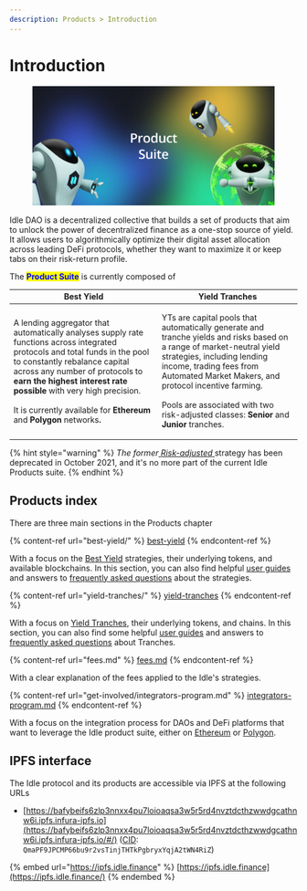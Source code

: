 ```yaml
---
description: Products > Introduction
---
```


# Introduction

<figure><img src="../.gitbook/assets/Product suite.png" alt=""><figcaption></figcaption></figure>

Idle DAO is a decentralized collective that builds a set of products that aim to unlock the power of decentralized finance as a one-stop source of yield. It allows users to algorithmically optimize their digital asset allocation across leading DeFi protocols, whether they want to maximize it or keep tabs on their risk-return profile.

The <mark style="color:blue;">**Product Suite**</mark> is currently composed of

| Best Yield                                                                                                                                                                                                                                                                                                                                                                                                          | Yield Tranches                                                                                                                                                                                                                                                                                                                                                              |
| ------------------------------------------------------------------------------------------------------------------------------------------------------------------------------------------------------------------------------------------------------------------------------------------------------------------------------------------------------------------------------------------------------------------- | --------------------------------------------------------------------------------------------------------------------------------------------------------------------------------------------------------------------------------------------------------------------------------------------------------------------------------------------------------------------------- |
| <p>A lending aggregator that automatically analyses supply rate functions across integrated protocols and total funds in the pool to constantly rebalance capital across any number of protocols to <strong>earn the highest interest rate possible</strong> with very high precision. <br><br>It is currently available for <strong>Ethereum</strong> and <strong>Polygon</strong> networks<strong>.</strong> </p> | <p>YTs are capital pools that automatically generate and tranche yields and risks based on a range of market-neutral yield strategies, including lending income, trading fees from Automated Market Makers, and protocol incentive farming.  <br><br>Pools are associated with two risk-adjusted classes: <strong>Senior</strong> and <strong>Junior</strong> tranches.</p> |

{% hint style="warning" %}
_The former_[ _Risk-adjusted_ ](../other/archive/risk-adjusted.md)strategy has been deprecated in October 2021, and it's no more part of the current Idle Products suite.
{% endhint %}

## Products index

There are three main sections in the Products chapter

{% content-ref url="best-yield/" %}
[best-yield](best-yield/)
{% endcontent-ref %}

With a focus on the [Best Yield](best-yield/) strategies, their underlying tokens, and available blockchains. In this section, you can also find helpful [user guides](best-yield/overview.md) and answers to [frequently asked questions](best-yield/faqs.md) about the strategies.

{% content-ref url="yield-tranches/" %}
[yield-tranches](yield-tranches/)
{% endcontent-ref %}

With a focus on [Yield Tranches](yield-tranches/), their underlying tokens, and chains. In this section, you can also find some helpful [user guides](yield-tranches/overview.md) and answers to [frequently asked questions](yield-tranches/faqs.md) about Tranches.

{% content-ref url="fees.md" %}
[fees.md](fees.md)
{% endcontent-ref %}

With a clear explanation of the fees applied to the Idle's strategies.

{% content-ref url="get-involved/integrators-program.md" %}
[integrators-program.md](get-involved/integrators-program.md)
{% endcontent-ref %}

With a focus on the integration process for DAOs and DeFi platforms that want to leverage the Idle product suite, either on [Ethereum](broken-reference) or [Polygon](broken-reference).

## IPFS interface

The Idle protocol and its products are accessible via IPFS at the following URLs

* [https://bafybeifs6zlp3nnxx4pu7loioaqsa3w5r5rd4nvztdcthzwwdgcathnw6i.ipfs.infura-ipfs.io](https://bafybeifs6zlp3nnxx4pu7loioaqsa3w5r5rd4nvztdcthzwwdgcathnw6i.ipfs.infura-ipfs.io/#/) ([CID](https://docs.ipfs.io/concepts/content-addressing/): `QmaPF9JPCMP66bu9r2vsTinjTHTkPgbryxYqjA2tWN4RiZ`)

{% embed url="https://ipfs.idle.finance" %}
[https://ipfs.idle.finance](https://ipfs.idle.finance/)
{% endembed %}
